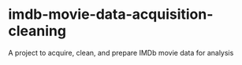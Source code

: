 # imdb-movie-data-acquisition-cleaning
 A project to acquire, clean, and prepare IMDb movie data for analysis
